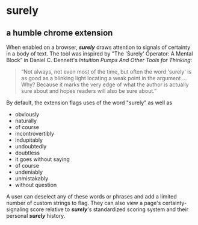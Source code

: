 # surely
## a humble chrome extension 

When enabled on a browser, ***surely*** draws attention to signals of certainty in a body of text.
The tool was inspired by "The 'Surely' Operator: A Mental Block” in Daniel C. Dennett's *Intuition Pumps And Other Tools for Thinking*:

> “Not always, not even most of the time, but often the word 'surely' is as good as a blinking light locating a weak point in the argument ... Why? Because it marks the very edge of what the author is actually sure about and hopes readers will also be sure about.”

By default, the extension flags uses of the word "surely" as well as
- obviously
- naturally
- of course
- incontrovertibly
- indupitably
- undoubtedly
- doubtless
- it goes without saying
- of course
- undeniably
- unmistakably
- without question

A user can deselect any of these words or phrases and add a limited number of custom strings to flag. They can also view a page's certainty-signaling score relative to ***surely***'s standardized scoring system and their personal ***surely*** history.



